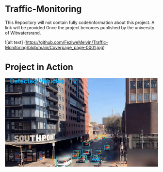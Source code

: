 # Traffic-Monitoring

This Repository will not contain fully code/information about this project. A link will be provided Once the project becomes published by the university of Witwatersrand.

![alt text] (https://github.com/FeziweMelvin/Traffic-Monitoring/blob/main/Coverpage_page-0001.jpg)


# Project in Action

![](https://github.com/FeziweMelvin/Traffic-Monitoring/blob/main/traffic_monitoring.gif)

